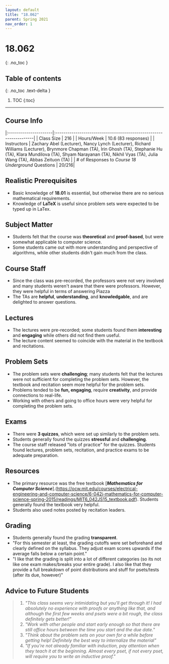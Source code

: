 ```yaml
---
layout: default
title: "18.062"
parent: Spring 2021
nav_order: 1
---
```


# 18.062
{: .no_toc }

## Table of contents
{: .no_toc .text-delta }

1. TOC
   {:toc}

---

## Course Info

|:----------------------|:-------------------------------------------------------------------|
| Class Size | 216 |
| Hours/Week | 10.6 (83 responses) |
| Instructors | Zachary Abel (Lecturer), Nancy Lynch (Lecturer), Richard Williams (Lecturer), Brynmore Chapman (TA), Irin Ghosh (TA), Stephanie Hu (TA), Klara Mundilova (TA), Shyam Narayanan (TA), Nikhil Vyas (TA), Julia Wang (TA), Abbas Zeituon (TA) |
| # of Responses to _Course 18 Underground_ Questions | 20/216|

## Realistic Prerequisites

- Basic knowledge of **18.01** is essential, but otherwise there are no serious mathematical requirements.
- Knowledge of **LaTeX** is useful since problem sets were expected to be typed up in LaTex.

## Subject Matter

- Students felt that the course was **theoretical** and **proof-based**, but were somewhat applicable to computer science.
- Some students came out with more understanding and perspective of algorithms, while other students didn't gain much from the class.

## Course Staff

- Since the class was pre-recorded, the professors were not very involved and many students weren't aware that there were professors. However, they were helpful in terms of answering Piazza
- The TAs are **helpful**, **understanding**, and **knowledgable**, and are delighted to answer questions.

## Lectures

- The lectures were pre-recorded; some students found them **interesting** and **engaging** while others did not find them useful.
- The lecture content seemed to coincide with the material in the textbook and recitations.

## Problem Sets

- The problem sets were **challenging**; many students felt that the lectures were not sufficient for completing the problem sets. However, the textbook and recitation seem more helpful for the problem sets.
- Problems tended to be **fun, engaging**, require **creativity**, and provide connections to real-life.
- Working with others and going to office hours were very helpful for completing the problem sets.

## Exams

- There were **3 quizzes**, which were set up similarly to the problem sets.
- Students generally found the quizzes **stressful** and **challenging**.
- The course staff released "lots of practice" for the quizzes. Students found lectures, problem sets, recitation, and practice exams to be adequate preparation.

## Resources

- The primary resource was the free textbook [***Mathematics for Computer Science***].(https://ocw.mit.edu/courses/electrical-engineering-and-computer-science/6-042j-mathematics-for-computer-science-spring-2015/readings/MIT6_042JS15_textbook.pdf). Students generally found the textbook very helpful.
- Students also used notes posted by recitation leaders.

## Grading

- Students generally found the grading **transparent**.
- "For this semester at least, the grading cutoffs were set beforehand and clearly defined on the syllabus. They adjust exam scores upwards if the average falls below a certain point."
- "I like that the grading is split into a lot of different categories (so its not like one exam makes/breaks your entire grade). I also like that they provide a full breakdown of point distributions and stuff for psets/tests (after its due, however)"

## Advice to Future Students

> 1. _"This class seems very intimidating but you'll get through it! I had absolutely no experience with proofs or anything like that, and although the first few weeks and psets were a bit rough, the class definitely gets better!"_
> 2. _"Work with other people and start early enough so that there are still office hours between the time you start and the due date."_
> 3. _"Think about the problem sets on your own for a while before getting help! Definitely the best way to internalize the material"_
> 4. _"If you’re not already familiar with induction, pay attention when they teach it at the beginning. Almost every pset, if not every pset, will require you to write an inductive proof."_

<!-- ## Syllabus
Click [**here**](/assets/files/062_Syllabus_Fall2020.pdf) for a PDF of this course's syllabus. -->
